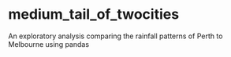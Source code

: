 # medium_tail_of_twocities
An exploratory analysis comparing the rainfall patterns of Perth to Melbourne using pandas
